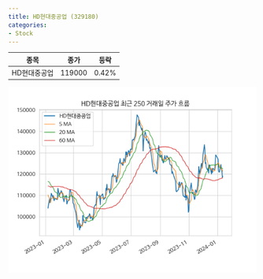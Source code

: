 ```yaml
---
title: HD현대중공업 (329180)
categories:
- Stock
---
```


|종목|종가|등락|
|----|----|----|
|HD현대중공업|119000|0.42%|

<!-- more -->

![329180](/assets/images/stock/329180.png)